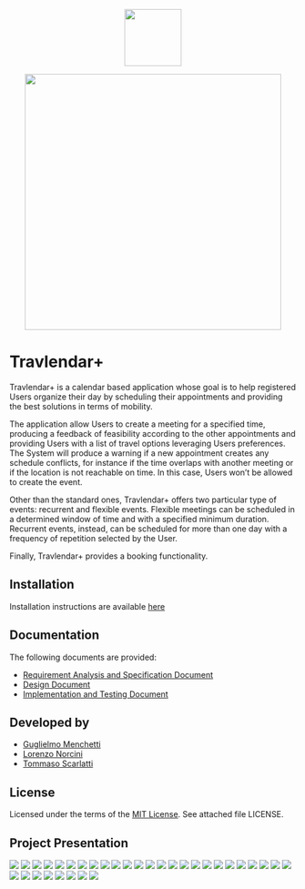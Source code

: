 <p align="center">
  <img height="100" src="https://github.com/tmscarla/Travlendar/blob/master/Images/logo_blue.png">
</p>
<p align="center">
  <img width="450" src="https://github.com/tmscarla/Travlendar/blob/master/Images/logo_inline.png">
</p>

# Travlendar+

Travlendar+ is a calendar based application whose goal is to help registered Users organize their day by scheduling their appointments and providing the best solutions in terms of mobility.

The application allow Users to create a meeting for a specified time, producing a feedback of feasibility according to the other appointments and providing Users with a list of travel options leveraging Users preferences.
The System will produce a warning if a new appointment creates any schedule conflicts, for instance if the time overlaps with another meeting or if the location is not reachable on time. 
In this case, Users won’t be allowed to create the event. 

Other than the standard ones, Travlendar+ offers two particular type of events: recurrent and flexible events. 
Flexible meetings can be scheduled in a determined window of time and with a specified minimum duration.
Recurrent events, instead, can be scheduled for more than one day with a frequency of repetition selected by the User. 

Finally, Travlendar+ provides a booking functionality.

## Installation

Installation instructions are available [here](https://github.com/LorenzoNorcini/TravlendarPlus/blob/master/Documentation/Installation%20Guide.pdf)

## Documentation

The following documents are provided:
- [Requirement Analysis and Specification Document](https://github.com/LorenzoNorcini/TravlendarPlus/blob/master/Documentation/Requirement%20Analysis%20and%20Specification%20Document.pdf)
- [Design Document](https://github.com/LorenzoNorcini/TravlendarPlus/blob/master/Documentation/Design%20Document.pdf)
- [Implementation and Testing Document](https://github.com/LorenzoNorcini/TravlendarPlus/blob/master/Documentation/Implementation%20and%20Testing%20Decument.pdf)

## Developed by

- [Guglielmo Menchetti](https://github.com/gmenchetti)
- [Lorenzo Norcini](https://github.com/LorenzoNorcini)
- [Tommaso Scarlatti](https://github.com/tmscarla)

## License
Licensed under the terms of the [MIT License](http://en.wikipedia.org/wiki/MIT_License). See attached file LICENSE.

## Project Presentation

![](https://github.com/LorenzoNorcini/TravlendarPlus/blob/master/Slides/Images/Slides.001.png)
![](https://github.com/LorenzoNorcini/TravlendarPlus/blob/master/Slides/Images/Slides.002.png)
![](https://github.com/LorenzoNorcini/TravlendarPlus/blob/master/Slides/Images/Slides.003.png)
![](https://github.com/LorenzoNorcini/TravlendarPlus/blob/master/Slides/Images/Slides.004.png)
![](https://github.com/LorenzoNorcini/TravlendarPlus/blob/master/Slides/Images/Slides.005.png)
![](https://github.com/LorenzoNorcini/TravlendarPlus/blob/master/Slides/Images/Slides.006.png)
![](https://github.com/LorenzoNorcini/TravlendarPlus/blob/master/Slides/Images/Slides.007.png)
![](https://github.com/LorenzoNorcini/TravlendarPlus/blob/master/Slides/Images/Slides.008.png)
![](https://github.com/LorenzoNorcini/TravlendarPlus/blob/master/Slides/Images/Slides.009.png)
![](https://github.com/LorenzoNorcini/TravlendarPlus/blob/master/Slides/Images/Slides.010.png)
![](https://github.com/LorenzoNorcini/TravlendarPlus/blob/master/Slides/Images/Slides.011.png)
![](https://github.com/LorenzoNorcini/TravlendarPlus/blob/master/Slides/Images/Slides.012.png)
![](https://github.com/LorenzoNorcini/TravlendarPlus/blob/master/Slides/Images/Slides.013.png)
![](https://github.com/LorenzoNorcini/TravlendarPlus/blob/master/Slides/Images/Slides.014.png)
![](https://github.com/LorenzoNorcini/TravlendarPlus/blob/master/Slides/Images/Slides.015.png)
![](https://github.com/LorenzoNorcini/TravlendarPlus/blob/master/Slides/Images/Slides.016.png)
![](https://github.com/LorenzoNorcini/TravlendarPlus/blob/master/Slides/Images/Slides.017.png)
![](https://github.com/LorenzoNorcini/TravlendarPlus/blob/master/Slides/Images/Slides.018.png)
![](https://github.com/LorenzoNorcini/TravlendarPlus/blob/master/Slides/Images/Slides.019.png)
![](https://github.com/LorenzoNorcini/TravlendarPlus/blob/master/Slides/Images/Slides.020.png)
![](https://github.com/LorenzoNorcini/TravlendarPlus/blob/master/Slides/Images/Slides.021.png)
![](https://github.com/LorenzoNorcini/TravlendarPlus/blob/master/Slides/Images/Slides.022.png)
![](https://github.com/LorenzoNorcini/TravlendarPlus/blob/master/Slides/Images/Slides.023.png)
![](https://github.com/LorenzoNorcini/TravlendarPlus/blob/master/Slides/Images/Slides.024.png)
![](https://github.com/LorenzoNorcini/TravlendarPlus/blob/master/Slides/Images/Slides.025.png)
![](https://github.com/LorenzoNorcini/TravlendarPlus/blob/master/Slides/Images/Slides.026.png)
![](https://github.com/LorenzoNorcini/TravlendarPlus/blob/master/Slides/Images/Slides.027.png)
![](https://github.com/LorenzoNorcini/TravlendarPlus/blob/master/Slides/Images/Slides.028.png)
![](https://github.com/LorenzoNorcini/TravlendarPlus/blob/master/Slides/Images/Slides.029.png)
![](https://github.com/LorenzoNorcini/TravlendarPlus/blob/master/Slides/Images/Slides.030.png)
![](https://github.com/LorenzoNorcini/TravlendarPlus/blob/master/Slides/Images/Slides.031.png)
![](https://github.com/LorenzoNorcini/TravlendarPlus/blob/master/Slides/Images/Slides.032.png)
![](https://github.com/LorenzoNorcini/TravlendarPlus/blob/master/Slides/Images/Slides.033.png)
